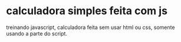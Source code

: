 # calculadora simples feita com js

treinando javascript, calculadora feita sem usar html ou css, somente usando a parte do script.
